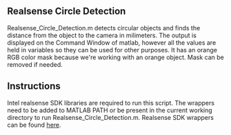 ## Realsense Circle Detection
Realsense_Circle_Detection.m detects circular objects and finds the distance from the object to the camera in milimeters. The output is displayed on the Command Window of matlab, however all the values are held in variables so they can be used for other purposes. It has an orange RGB color mask because we're working with an orange object. Mask can be removed if needed.

## Instructions
Intel realsense SDK libraries are required to run this script. The wrappers need to be added to MATLAB PATH or be present in the current working directory to run Realsense_Circle_Detection.m. Realsense SDK wrappers can be found [here](https://github.com/IntelRealSense/librealsense/tree/master/wrappers/matlab).
